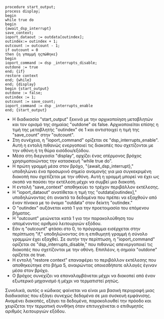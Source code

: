 ```
procedure start_output;
process display;
begin
while true do
begin
{await_dsp_interrupt}
save_context;
ioport_dataout := outdata[outindex];
outindex:= outindex + 1;
outcount := outcount - 1;
if outcount = 0
then {η γπαμμή ηςπώθηκε}
begin
ioport_command := dsp _interrupts_disable;
outdone := true
end; {if}
restore context
end; {while}
end; {display}
begin {start_output}
outdone := false;
outindex := 1;
outcount := save_count;
ioport_command := dsp _interrupts_enable
end; {start_output}
```
<ul>
  <li>Η διαδικασία "start_output" ξεκινά με την αρχικοποίηση μεταβλητών και τον ορισμό της σημαίας "outdone" σε false. Αρχικοποιείται επίσης η τιμή της μεταβλητής "outindex" σε 1 και αντιστοιχεί η τιμή της "save_count" στην "outcount".</li>
  <li>Στη συνέχεια, η "ioport_command" ορίζεται σε "dsp_interrupts_enable". Αυτή η εντολή πιθανώς ενεργοποιεί τις διακοπές που σχετίζονται με την οθόνη ή τη θύρα εισόδου/εξόδου.</li>
  <li>Μέσα στη διεργασία "display", αρχίζει ένας ατέρμονος βρόχος χρησιμοποιώντας την κατασκευή "while true do".</li>
  <li>Η πρώτη γραμμή μέσα στον βρόχο, "{await_dsp_interrupt}," υποδηλώνει ένα προσωρινό σημείο αναμονής για μια συγκεκριμένη διακοπή που σχετίζεται με την οθόνη. Αυτή η γραμμή μπορεί να έχει ως σκοπό να παύσει την εκτέλεση μέχρι να συμβεί μια διακοπή.</li>
  <li>Η εντολή "save_context" αποθηκεύει το τρέχον περιβάλλον εκτέλεσης.</li>
  <li>Η "ioport_dataout" ανατίθεται η τιμή της "outdata[outindex]," υποδηλώνοντας ότι ανακτά τα δεδομένα που πρέπει να εξαχθούν από έναν πίνακα με το όνομα "outdata" στον δείκτη "outindex."</li>
  <li>Ο "outindex" αυξάνεται κατά 1 για την προετοιμασία του επόμενου βήματος.</li>
  <li>Η "outcount" μειώνεται κατά 1 για την παρακολούθηση του απομένοντος αριθμού λειτουργιών εξόδου.</li>
  <li>Εάν η "outcount" φτάσει στο 0, το πρόγραμμα εισέρχεται στην περίπτωση "if," υποδηλώνοντας ότι η επιθυμητή γραμμή ή σύνολο γραμμών έχει εξαχθεί. Σε αυτήν την περίπτωση, η "ioport_command" ορίζεται σε "dsp_interrupts_disable," που πιθανώς απενεργοποιεί τις διακοπές που σχετίζονται με την οθόνη. Επιπλέον, η σημαία "outdone" ορίζεται σε true.</li>
  <li>Η εντολή "restore context" επαναφέρει το περιβάλλον εκτέλεσης που αποθηκεύτηκε στο βήμα 5, αναιρώντας οποιεσδήποτε αλλαγές έγιναν μέσα στον βρόχο.</li>
  <li>Ο βρόχος συνεχίζει να επαναλαμβάνεται μέχρι να διακοπεί από έναν εξωτερικό μηχανισμό ή μέχρι να τερματιστεί ρητώς.</li>
</ul>

Συνολικά, αυτός ο κώδικας φαίνεται να είναι μια βασική περιγραφή μιας διαδικασίας που εξάγει συνεχώς δεδομένα σε μια συσκευή εμφάνισης. Αναμένει διακοπές, εξάγει τα δεδομένα, παρακολουθεί την πρόοδο και χειρίζεται την τερματική συνθήκη όταν επιτυγχάνεται ο επιθυμητός αριθμός λειτουργιών εξόδου.
